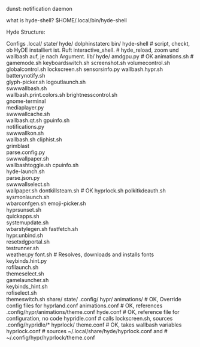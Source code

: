 dunst: notification daemon

what is hyde-shell? $HOME/.local/bin/hyde-shell


Hyde Structure:

Configs
    .local/
        state/
            hyde/
                dolphinstaterc
        bin/
            hyde-shell      # script, checkt, ob HyDE installiert ist. Ruft interactive_shell.
                            # hyde_reload, zoom und wallbash auf, je nach Argument.
        lib/
            hyde/
                amdgpu.py   # OK
                animations.sh #
                gamemode.sh 
                keyboardswitch.sh
                screenshot.sh
                volumecontrol.sh
                globalcontrol.sh
                lockscreen.sh
                sensorsinfo.py
                wallbash.hypr.sh
                batterynotify.sh      
                glyph-picker.sh	
                logoutlaunch.sh    
                swwwallbash.sh    
                wallbash.print.colors.sh
                brightnesscontrol.sh  
                gnome-terminal	
                mediaplayer.py	   
                swwwallcache.sh   
                wallbash.qt.sh
                gpuinfo.sh	
                notifications.py   
                swwwallkon.sh     
                wallbash.sh
                cliphist.sh	      
                grimblast		
                parse.config.py    
                swwwallpaper.sh   
                wallbashtoggle.sh
                cpuinfo.sh	      
                hyde-launch.sh	
                parse.json.py	   
                swwwallselect.sh  
                wallpaper.sh
                dontkillsteam.sh # OK
                hyprlock.sh	
                polkitkdeauth.sh   
                sysmonlaunch.sh   
                wbarconfgen.sh
                emoji-picker.sh       
                hyprsunset.sh	
                quickapps.sh	   
                systemupdate.sh   
                wbarstylegen.sh
                fastfetch.sh	      
                hypr.unbind.sh	
                resetxdgportal.sh  
                testrunner.sh     
                weather.py
                font.sh	# Resolves, downloads and installs fonts
                keybinds.hint.py	
                rofilaunch.sh	   
                themeselect.sh    
                gamelauncher.sh       
                keybinds_hint.sh	
                rofiselect.sh	   
                themeswitch.sh
        share/
        state/
    .config/
        hypr/
            animations/     # OK, Override config files for hyprland.conf
            animations.conf # OK, references .config/hypr/animations/theme.conf
            hyde.conf # OK, reference file for configuration, no code 
            hypridle.conf # calls lockscreen.sh, sources .config/hypridle/*
            hyprlock/
                theme.conf # OK, takes wallbash variables 
            hyprlock.conf # sources ~/.local/share/hyde/hyprlock.conf and 
                          # ~/.config/hypr/hyprlock/theme.conf
            
            
